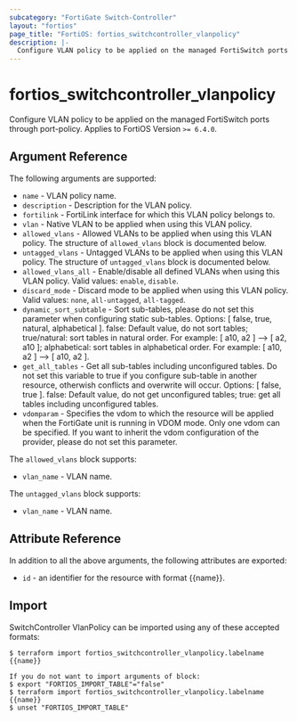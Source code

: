 ```yaml
---
subcategory: "FortiGate Switch-Controller"
layout: "fortios"
page_title: "FortiOS: fortios_switchcontroller_vlanpolicy"
description: |-
  Configure VLAN policy to be applied on the managed FortiSwitch ports through port-policy.
---
```


# fortios_switchcontroller_vlanpolicy
Configure VLAN policy to be applied on the managed FortiSwitch ports through port-policy. Applies to FortiOS Version `>= 6.4.0`.

## Argument Reference

The following arguments are supported:

* `name` - VLAN policy name.
* `description` - Description for the VLAN policy.
* `fortilink` - FortiLink interface for which this VLAN policy belongs to.
* `vlan` - Native VLAN to be applied when using this VLAN policy.
* `allowed_vlans` - Allowed VLANs to be applied when using this VLAN policy. The structure of `allowed_vlans` block is documented below.
* `untagged_vlans` - Untagged VLANs to be applied when using this VLAN policy. The structure of `untagged_vlans` block is documented below.
* `allowed_vlans_all` - Enable/disable all defined VLANs when using this VLAN policy. Valid values: `enable`, `disable`.
* `discard_mode` - Discard mode to be applied when using this VLAN policy. Valid values: `none`, `all-untagged`, `all-tagged`.
* `dynamic_sort_subtable` - Sort sub-tables, please do not set this parameter when configuring static sub-tables. Options: [ false, true, natural, alphabetical ]. false: Default value, do not sort tables; true/natural: sort tables in natural order. For example: [ a10, a2 ] --> [ a2, a10 ]; alphabetical: sort tables in alphabetical order. For example: [ a10, a2 ] --> [ a10, a2 ].
* `get_all_tables` - Get all sub-tables including unconfigured tables. Do not set this variable to true if you configure sub-table in another resource, otherwish conflicts and overwrite will occur. Options: [ false, true ]. false: Default value, do not get unconfigured tables; true: get all tables including unconfigured tables. 
* `vdomparam` - Specifies the vdom to which the resource will be applied when the FortiGate unit is running in VDOM mode. Only one vdom can be specified. If you want to inherit the vdom configuration of the provider, please do not set this parameter.

The `allowed_vlans` block supports:

* `vlan_name` - VLAN name.

The `untagged_vlans` block supports:

* `vlan_name` - VLAN name.


## Attribute Reference

In addition to all the above arguments, the following attributes are exported:
* `id` - an identifier for the resource with format {{name}}.

## Import

SwitchController VlanPolicy can be imported using any of these accepted formats:
```
$ terraform import fortios_switchcontroller_vlanpolicy.labelname {{name}}

If you do not want to import arguments of block:
$ export "FORTIOS_IMPORT_TABLE"="false"
$ terraform import fortios_switchcontroller_vlanpolicy.labelname {{name}}
$ unset "FORTIOS_IMPORT_TABLE"
```
